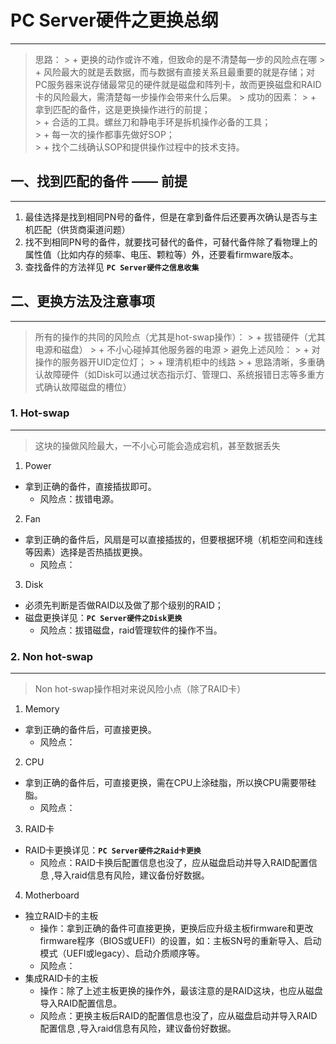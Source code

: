 # PC Server硬件之更换总纲
--------  
> 思路：
	> + 更换的动作或许不难，但致命的是不清楚每一步的风险点在哪
	> + 风险最大的就是丢数据，而与数据有直接关系且最重要的就是存储；对PC服务器来说存储最常见的硬件就是磁盘和阵列卡，故而更换磁盘和RAID卡的风险最大，需清楚每一步操作会带来什么后果。
	>
> 成功的因素：
	> + 拿到匹配的备件，这是更换操作进行的前提；  
	> + 合适的工具。螺丝刀和静电手环是拆机操作必备的工具；  
	> + 每一次的操作都事先做好SOP；  
	> + 找个二线确认SOP和提供操作过程中的技术支持。 
## 一、找到匹配的备件 —— 前提
----------------------
1. 最佳选择是找到相同PN号的备件，但是在拿到备件后还要再次确认是否与主机匹配（供货商渠道问题）
2. 找不到相同PN号的备件，就要找可替代的备件，可替代备件除了看物理上的属性值（比如内存的频率、电压、颗粒等）外，还要看firmware版本。
3. 查找备件的方法祥见 **`PC Server硬件之信息收集`**
## 二、更换方法及注意事项  
----------------
> 所有的操作的共同的风险点（尤其是hot-swap操作）：
	> + 拔错硬件（尤其电源和磁盘）
	> + 不小心碰掉其他服务器的电源
	> 
> 避免上述风险：
	> + 对操作的服务器开UID定位灯；
	> + 理清机柜中的线路
	> + 思路清晰，多重确认故障硬件（如Disk可以通过状态指示灯、管理口、系统报错日志等多重方式确认故障磁盘的槽位）
### 1. Hot-swap
---
> 这块的操做风险最大，一不小心可能会造成宕机，甚至数据丢失
1. Power
+ 拿到正确的备件，直接插拔即可。
	+ 风险点：拔错电源。
2. Fan
+ 拿到正确的备件后，风扇是可以直接插拔的，但要根据环境（机柜空间和连线等因素）选择是否热插拔更换。
	+ 风险点：
3. Disk
+  必须先判断是否做RAID以及做了那个级别的RAID；
+  磁盘更换详见：**`PC Server硬件之Disk更换`**
	+  风险点：拔错磁盘，raid管理软件的操作不当。
### 2. Non hot-swap
-----
> Non hot-swap操作相对来说风险小点（除了RAID卡）
1. Memory
+ 拿到正确的备件后，可直接更换。
	+ 风险点：
2. CPU
+ 拿到正确的备件后，可直接更换，需在CPU上涂硅脂，所以换CPU需要带硅脂。 
	+ 风险点：
3. RAID卡
+ RAID卡更换详见：**`PC Server硬件之Raid卡更换`**
	+ 风险点：RAID卡换后配置信息也没了，应从磁盘启动并导入RAID配置信息 ,导入raid信息有风险，建议备份好数据。
4. Motherboard  
+  独立RAID卡的主板   
	+ 操作：拿到正确的备件可直接更换，更换后应升级主板firmware和更改firmware程序（BIOS或UEFI）的设置，如：主板SN号的重新导入、启动模式（UEFI或legacy）、启动介质顺序等。  
	+ 风险点：
+  集成RAID卡的主板
	+ 操作：除了上述主板更换的操作外，最该注意的是RAID这块，也应从磁盘导入RAID配置信息。
	+ 风险点：更换主板后RAID的配置信息也没了，应从磁盘启动并导入RAID配置信息 ,导入raid信息有风险，建议备份好数据。
